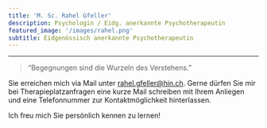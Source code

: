 ```yaml
---
title: 'M. Sc. Rahel Gfeller'
description: Psychologin / Eidg. anerkannte Psychotherapeutin
featured_image: '/images/rahel.png'
subtitle: Eidgenössisch anerkannte Psychotherapeutin
---
```

---

> “Begegnungen sind die Wurzeln des Verstehens.”

Sie erreichen mich via Mail unter rahel.gfeller@hin.ch. Gerne dürfen Sie mir bei Therapieplatzanfragen eine kurze Mail schreiben mit Ihrem Anliegen und eine Telefonnummer zur Kontaktmöglichkeit hinterlassen. 

Ich freu mich Sie persönlich kennen zu lernen!
